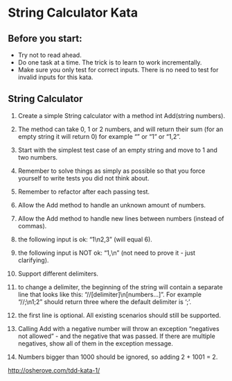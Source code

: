 # String Calculator Kata #

## Before you start: ## 
- Try not to read ahead.
- Do one task at a time. The trick is to learn to work incrementally.
- Make sure you only test for correct inputs. There is no need to test for invalid inputs for this kata.

## String Calculator ##

1. Create a simple String calculator with a method int Add(string numbers).
  1. The method can take 0, 1 or 2 numbers, and will return their sum (for an empty string it will return 0) for example “” or “1” or “1,2”.
  2. Start with the simplest test case of an empty string and move to 1 and two numbers.
  3. Remember to solve things as simply as possible so that you force yourself to write tests you did not think about.
  4. Remember to refactor after each passing test.

2. Allow the Add method to handle an unknown amount of numbers.

3. Allow the Add method to handle new lines between numbers (instead of commas).
  1. the following input is ok:  “1\n2,3”  (will equal 6).
  2. the following input is NOT ok:  “1,\n” (not need to prove it - just clarifying).

4. Support different delimiters.
  1. to change a delimiter, the beginning of the string will contain a separate line that looks like this: “//[delimiter]\n[numbers…]”. For example “//;\n1;2” should return three where the default delimiter is ‘;’.
  2. the first line is optional. All existing scenarios should still be supported.

5. Calling Add with a negative number will throw an exception “negatives not allowed” - and the negative that was passed. If there are multiple negatives, show all of them in the exception message.

6. Numbers bigger than 1000 should be ignored, so adding 2 + 1001  = 2.


http://osherove.com/tdd-kata-1/

